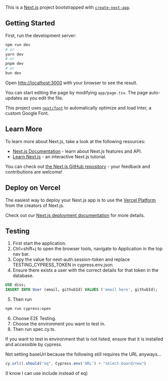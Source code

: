 This is a [Next.js](https://nextjs.org/) project bootstrapped with [`create-next-app`](https://github.com/vercel/next.js/tree/canary/packages/create-next-app).

## Getting Started

First, run the development server:

```bash
npm run dev
# or
yarn dev
# or
pnpm dev
# or
bun dev
```

Open [http://localhost:3000](http://localhost:3000) with your browser to see the result.

You can start editing the page by modifying `app/page.tsx`. The page auto-updates as you edit the file.

This project uses [`next/font`](https://nextjs.org/docs/basic-features/font-optimization) to automatically optimize and load Inter, a custom Google Font.

## Learn More

To learn more about Next.js, take a look at the following resources:

- [Next.js Documentation](https://nextjs.org/docs) - learn about Next.js features and API.
- [Learn Next.js](https://nextjs.org/learn) - an interactive Next.js tutorial.

You can check out [the Next.js GitHub repository](https://github.com/vercel/next.js/) - your feedback and contributions are welcome!

## Deploy on Vercel

The easiest way to deploy your Next.js app is to use the [Vercel Platform](https://vercel.com/new?utm_medium=default-template&filter=next.js&utm_source=create-next-app&utm_campaign=create-next-app-readme) from the creators of Next.js.

Check out our [Next.js deployment documentation](https://nextjs.org/docs/deployment) for more details.

## Testing

1) First start the application.
2) Ctrl+shift+j to open the browser tools, navigate to Application in the top nav bar.
3) Copy the value for next-auth.session-token and replace TESTING_CYPRESS_TOKEN in cypress.env.json.
4) Ensure there exists a user with the correct details for that token in the database.
```SQL
USE diss;
INSERT INTO User (email, githubId) VALUES ('email here', githubId);
```
5) Then run 
```bash
npm run cypress:open
```
6) Choose E2E Testing.
7) Choose the environment you want to test in.
8) Then run spec.cy.ts.

If you want to test in environment that is not listed, ensure that it is installed and accessible by cypress. 

Not setting baseUrl because the following still requires the URL anyways...
```jsx
cy.url().should("eq", Cypress.env('URL') + "select-board/new")
```
(I know I can use include instead of eq)
